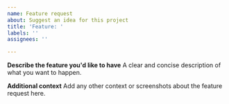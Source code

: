 ```yaml
---
name: Feature request
about: Suggest an idea for this project
title: 'Feature: '
labels: ''
assignees: ''

---
```


**Describe the feature you'd like to have**
A clear and concise description of what you want to happen.

**Additional context**
Add any other context or screenshots about the feature request here.
